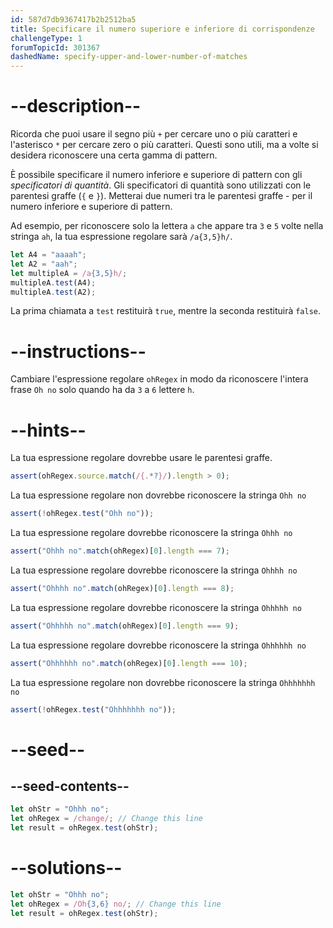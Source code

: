 ```yaml
---
id: 587d7db9367417b2b2512ba5
title: Specificare il numero superiore e inferiore di corrispondenze
challengeType: 1
forumTopicId: 301367
dashedName: specify-upper-and-lower-number-of-matches
---
```


# --description--

Ricorda che puoi usare il segno più `+` per cercare uno o più caratteri e l'asterisco `*` per cercare zero o più caratteri. Questi sono utili, ma a volte si desidera riconoscere una certa gamma di pattern.

È possibile specificare il numero inferiore e superiore di pattern con gli <dfn>specificatori di quantità</dfn>. Gli specificatori di quantità sono utilizzati con le parentesi graffe (`{` e `}`). Metterai due numeri tra le parentesi graffe - per il numero inferiore e superiore di pattern.

Ad esempio, per riconoscere solo la lettera `a` che appare tra `3` e `5` volte nella stringa `ah`, la tua espressione regolare sarà `/a{3,5}h/`.

```js
let A4 = "aaaah";
let A2 = "aah";
let multipleA = /a{3,5}h/;
multipleA.test(A4);
multipleA.test(A2);
```

La prima chiamata a `test` restituirà `true`, mentre la seconda restituirà `false`.

# --instructions--

Cambiare l'espressione regolare `ohRegex` in modo da riconoscere l'intera frase `Oh no` solo quando ha da `3` a `6` lettere `h`.

# --hints--

La tua espressione regolare dovrebbe usare le parentesi graffe.

```js
assert(ohRegex.source.match(/{.*?}/).length > 0);
```

La tua espressione regolare non dovrebbe riconoscere la stringa `Ohh no`

```js
assert(!ohRegex.test("Ohh no"));
```

La tua espressione regolare dovrebbe riconoscere la stringa `Ohhh no`

```js
assert("Ohhh no".match(ohRegex)[0].length === 7);
```

La tua espressione regolare dovrebbe riconoscere la stringa `Ohhhh no`

```js
assert("Ohhhh no".match(ohRegex)[0].length === 8);
```

La tua espressione regolare dovrebbe riconoscere la stringa `Ohhhhh no`

```js
assert("Ohhhhh no".match(ohRegex)[0].length === 9);
```

La tua espressione regolare dovrebbe riconoscere la stringa `Ohhhhhh no`

```js
assert("Ohhhhhh no".match(ohRegex)[0].length === 10);
```

La tua espressione regolare non dovrebbe riconoscere la stringa `Ohhhhhhh no`

```js
assert(!ohRegex.test("Ohhhhhhh no"));
```

# --seed--

## --seed-contents--

```js
let ohStr = "Ohhh no";
let ohRegex = /change/; // Change this line
let result = ohRegex.test(ohStr);
```

# --solutions--

```js
let ohStr = "Ohhh no";
let ohRegex = /Oh{3,6} no/; // Change this line
let result = ohRegex.test(ohStr);
```
